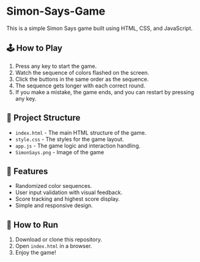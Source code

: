 # Simon-Says-Game

This is a simple Simon Says game built using HTML, CSS, and JavaScript.

## 🕹️ How to Play
1. Press any key to start the game.
2. Watch the sequence of colors flashed on the screen.
3. Click the buttons in the same order as the sequence.
4. The sequence gets longer with each correct round.
5. If you make a mistake, the game ends, and you can restart by pressing any key.

## 📁 Project Structure
- `index.html` - The main HTML structure of the game.
- `style.css` - The styles for the game layout.
- `app.js` - The game logic and interaction handling.
- `SimonSays.png` - Image of the game

## 🎨 Features
- Randomized color sequences.
- User input validation with visual feedback.
- Score tracking and highest score display.
- Simple and responsive design.

## 🚀 How to Run
1. Download or clone this repository.
2. Open `index.html` in a browser.
3. Enjoy the game!
